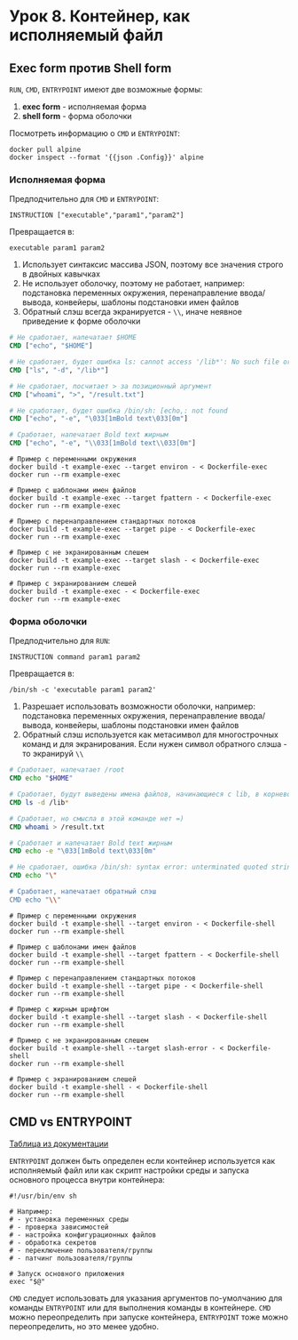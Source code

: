 # Урок 8. Контейнер, как исполняемый файл

## Exec form против Shell form

`RUN`, `CMD`, `ENTRYPOINT` имеют две возможные формы:

1. **exec form** - исполняемая форма
2. **shell form** - форма оболочки

Посмотреть информацию о `CMD` и `ENTRYPOINT`:
```shell
docker pull alpine
docker inspect --format '{{json .Config}}' alpine
```

### Исполняемая форма

Предподчительно для `CMD` и `ENTRYPOINT`:
```
INSTRUCTION ["executable","param1","param2"]
```

Превращается в:
```
executable param1 param2
```

1. Использует синтаксис массива JSON,
   поэтому все значения строго в двойных кавычках
2. Не использует оболочку, поэтому не работает, например:
   подстановка переменных окружения, перенаправление ввода/вывода,
   конвейеры, шаблоны подстановки имен файлов
3. Обратный слэш всегда экранируется - `\\`,
   иначе неявное приведение к форме оболочки

```dockerfile
# Не сработает, напечатает $HOME
CMD ["echo", "$HOME"]

# Не сработает, будет ошибка ls: cannot access '/lib*': No such file or directory
CMD ["ls", "-d", "/lib*"]

# Не сработает, посчитает > за позиционный аргумент
CMD ["whoami", ">", "/result.txt"]

# Не сработает, будет ошибка /bin/sh: [echo,: not found
CMD ["echo", "-e", "\033[1mBold text\033[0m"]

# Сработает, напечатает Bold text жирным
CMD ["echo", "-e", "\\033[1mBold text\\033[0m"]
```

```shell
# Пример с переменными окружения
docker build -t example-exec --target environ - < Dockerfile-exec
docker run --rm example-exec

# Пример с шаблонами имен файлов
docker build -t example-exec --target fpattern - < Dockerfile-exec
docker run --rm example-exec

# Пример с перенаправлением стандартных потоков
docker build -t example-exec --target pipe - < Dockerfile-exec
docker run --rm example-exec

# Пример с не экранированным слешем
docker build -t example-exec --target slash - < Dockerfile-exec
docker run --rm example-exec

# Пример с экранированием слешей
docker build -t example-exec - < Dockerfile-exec
docker run --rm example-exec
```


### Форма оболочки

Предподчительно для `RUN`:
```
INSTRUCTION command param1 param2
```

Превращается в:
```
/bin/sh -c 'executable param1 param2'
```

1. Разрешает использовать возможности оболочки, например:
   подстановка переменных окружения, перенаправление ввода/вывода,
   конвейеры, шаблоны подстановки имен файлов
2. Обратный слэш используется как метасимвол
   для многострочных команд и для экранирования.
   Если нужен символ обратного слэша - то экранируй `\\`

```dockerfile
# Сработает, напечатает /root
CMD echo "$HOME"

# Сработает, будут выведены имена файлов, начинающиеся с lib, в корневом каналоге
CMD ls -d /lib*

# Сработает, но смысла в этой команде нет =)
CMD whoami > /result.txt

# Сработает и напечатает Bold text жирным
CMD echo -e "\033[1mBold text\033[0m"

# Не сработает, ошибка /bin/sh: syntax error: unterminated quoted string 
CMD echo "\"

# Сработает, напечатает обратный слэш
CMD echo "\\"
```

```shell
# Пример с переменными окружения
docker build -t example-shell --target environ - < Dockerfile-shell
docker run --rm example-shell

# Пример с шаблонами имен файлов
docker build -t example-shell --target fpattern - < Dockerfile-shell
docker run --rm example-shell

# Пример с перенаправлением стандартных потоков
docker build -t example-shell --target pipe - < Dockerfile-shell
docker run --rm example-shell

# Пример с жирным шрифтом
docker build -t example-shell --target slash - < Dockerfile-shell
docker run --rm example-shell

# Пример с не экранированным слешем
docker build -t example-shell --target slash-error - < Dockerfile-shell
docker run --rm example-shell

# Пример с экранированием слешей
docker build -t example-shell - < Dockerfile-shell
docker run --rm example-shell
```


## CMD vs ENTRYPOINT

[Таблица из документации](https://docs.docker.com/reference/dockerfile/#understand-how-cmd-and-entrypoint-interact)

`ENTRYPOINT` должен быть определен если контейнер используется как исполняемый файл
или как скрипт настройки среды и запуска основного процесса внутри контейнера:

```shell
#!/usr/bin/env sh

# Например: 
# - установка переменных среды
# - проверка зависимостей
# - настройка конфигурационных файлов
# - обработка секретов
# - переключение пользователя/группы
# - патчинг пользователя/группы

# Запуск основного приложения
exec "$@"
```

`CMD` следует использовать для указания аргументов по-умолчанию для команды `ENTRYPOINT`
или для выполнения команды в контейнере.
`CMD` можно переопределить при запуске контейнера,
`ENTRYPOINT` тоже можно переопределить, но это менее удобно.

